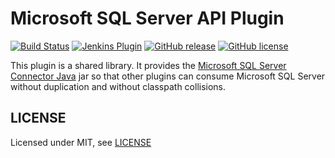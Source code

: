 # Microsoft SQL Server API Plugin

[![Build Status](https://ci.jenkins.io/job/Plugins/job/sqlserver-api-plugin/job/main/badge/icon)](https://ci.jenkins.io/job/Plugins/job/sqlserver-api-plugin/job/main/)
[![Jenkins Plugin](https://img.shields.io/jenkins/plugin/v/sqlserver-api.svg)](https://plugins.jenkins.io/sqlserver-api)
[![GitHub release](https://img.shields.io/github/release/jenkinsci/sqlserver-api-plugin.svg?label=changelog)](https://github.com/jenkinsci/sqlserver-api-plugin/releases/latest)
[![GitHub license](https://img.shields.io/github/license/jenkinsci/sqlserver-api-plugin)](https://github.com/jenkinsci/sqlserver-api-plugin/blob/main/LICENSE.md)

This plugin is a shared library. It provides the [Microsoft SQL Server Connector Java](https://github.com/microsoft/mssql-jdbc) jar so that other plugins can
consume Microsoft SQL Server without duplication and without classpath collisions.

## LICENSE

Licensed under MIT, see [LICENSE](LICENSE.md)

